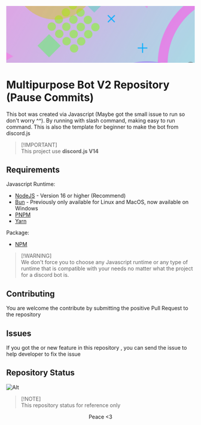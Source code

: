 ![Asset Example](/assets/Bg%20static%20(9300x2800).jpg)

# Multipurpose Bot V2 Repository (Pause Commits)
This bot was created via Javascript (Maybe got the small issue to run so don't worry ^^). By running with slash command, making easy to run command. This is also the template for beginner to make the bot from discord.js

> [!IMPORTANT]\
> This project use __discord.js V14__

## Requirements
Javascript Runtime:

- [NodeJS](https://nodejs.org/) - Version 16 or higher (Recommend)
- [Bun](https://bun.sh/) - Previously only available for Linux and MacOS, now available on Windows 
- [PNPM](https://pnpm.io/)
- [Yarn](https://yarnpkg.com/)

Package:
- [NPM](https://npmjs.com/)

> [!WARNING]\
> We don't force you to choose any Javascript runtime or any type of runtime that is compatible with your needs no matter what the project for a discord bot is.


## Contributing
You are welcome the contribute by submitting the positive Pull Request to the repository

## Issues
If you got the or new feature in this repository , you can send the issue to help developer to fix the issue

## Repository Status

![Alt](https://repobeats.axiom.co/api/embed/b32fbc576839dd0c6b0afecc2d1728532c266d39.svg "Repobeats analytics image")

> [!NOTE]\
> This repository status for reference only

<p align="center">Peace <3</p>
